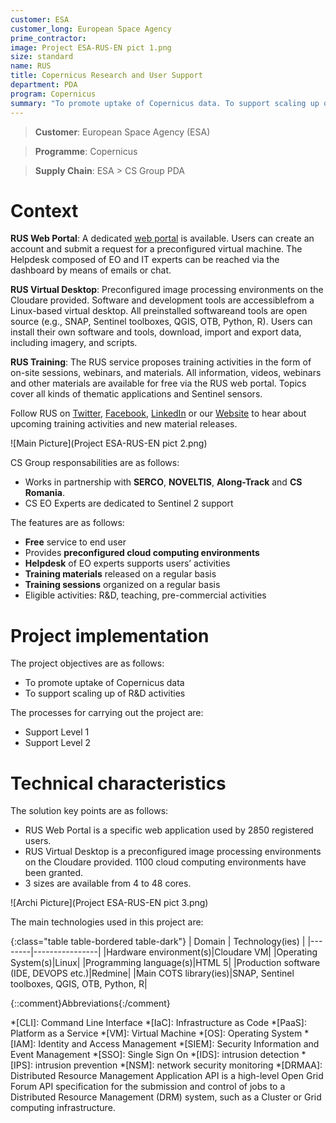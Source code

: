 ```yaml
---
customer: ESA
customer_long: European Space Agency
prime_contractor: 
image: Project ESA-RUS-EN pict 1.png
size: standard
name: RUS
title: Copernicus Research and User Support
department: PDA
program: Copernicus
summary: "To promote uptake of Copernicus data. To support scaling up of R&D activities"
---
```


> __Customer__\: European Space Agency (ESA)

> __Programme__\: Copernicus

> __Supply Chain__\: ESA >  CS Group PDA


# Context

__RUS Web Portal__: A dedicated [web portal](https://rus-opernicus.eu) is available. Users can create an account and submit a request for a preconfigured virtual machine. The Helpdesk composed of EO and IT experts can be reached via the dashboard by means of emails or chat. 

__RUS Virtual Desktop__: Preconfigured image processing environments on the Cloudare provided. Software and development tools are accessiblefrom a Linux-based virtual desktop. All preinstalled softwareand tools are open source (e.g., SNAP, Sentinel toolboxes, QGIS, OTB, Python, R). Users can install their own software and tools, download, import and export data, including imagery, and scripts.

__RUS Training__: The RUS service proposes training activities in the form of on-site sessions, webinars, and materials. 
All information, videos, webinars and other materials are available for free via the RUS web portal.
Topics cover all kinds of thematic applications and Sentinel sensors. 

Follow RUS on [Twitter](https://twitter.com/RUS_Copernicus), [Facebook](https://www.facebook.com/RUSCopernicusService/), [LinkedIn](https://www.linkedin.com/groups/8623170/) or our [Website](https://rus-training.eu/) to hear about upcoming training activities and new material releases.

![Main Picture](Project ESA-RUS-EN pict 2.png)

CS Group responsabilities are as follows:
* Works in partnership with __SERCO__, __NOVELTIS__, __Along-Track__ and __CS Romania__.
* CS EO Experts are dedicated to Sentinel 2 support


The features are as follows:
* __Free__ service to end user
* Provides __preconfigured cloud computing environments__
* __Helpdesk__ of EO experts supports users’ activities
* __Training materials__  released on a regular basis
* __Training sessions__ organized on a regular basis
* Eligible activities: R&D, teaching, pre-commercial activities

# Project implementation

The project objectives are as follows:
* To promote uptake of Copernicus data
* To support scaling up of R&D activities

The processes for carrying out the project are:
* Support Level 1
* Support Level 2

# Technical characteristics

The solution key points are as follows:
* RUS Web Portal is a specific web application used by 2850 registered users.
* RUS Virtual Desktop is a preconfigured image processing environments on the Cloudare provided. 1100 cloud computing environments have been granted. 
* 3 sizes are available from 4 to 48 cores.

![Archi Picture](Project ESA-RUS-EN pict 3.png)

The main technologies used in this project are:

{:class="table table-bordered table-dark"}
| Domain | Technology(ies) |
|--------|----------------|
|Hardware environment(s)|Cloudare VM|
|Operating System(s)|Linux|
|Programming language(s)|HTML 5|
|Production software (IDE, DEVOPS etc.)|Redmine|
|Main COTS library(ies)|SNAP, Sentinel toolboxes, QGIS, OTB, Python, R|



{::comment}Abbreviations{:/comment}

*[CLI]: Command Line Interface
*[IaC]: Infrastructure as Code
*[PaaS]: Platform as a Service
*[VM]: Virtual Machine
*[OS]: Operating System
*[IAM]: Identity and Access Management
*[SIEM]: Security Information and Event Management
*[SSO]: Single Sign On
*[IDS]: intrusion detection
*[IPS]: intrusion prevention
*[NSM]: network security monitoring
*[DRMAA]: Distributed Resource Management Application API is a high-level Open Grid Forum API specification for the submission and control of jobs to a Distributed Resource Management (DRM) system, such as a Cluster or Grid computing infrastructure.

